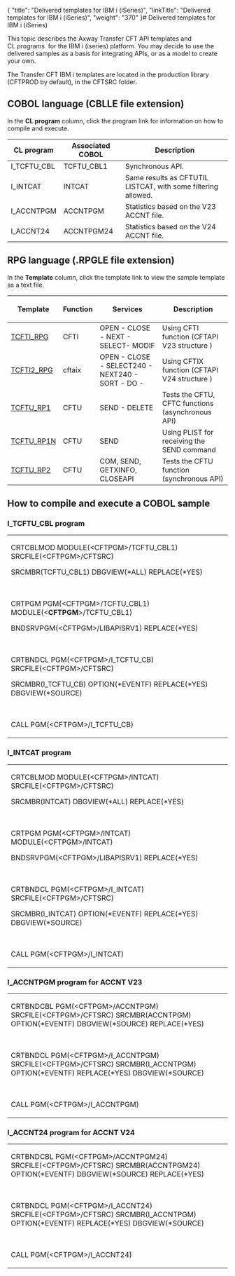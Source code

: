 {
    "title": "Delivered templates for IBM i (iSeries)",
    "linkTitle": "Delivered templates for IBM i (iSeries)",
    "weight": "370"
}# Delivered templates for IBM i (iSeries)



This topic describes the <span>Axway</span> <span>Transfer CFT</span> API templates and CL programs  for the IBM i (iseries) platform. You may decide to use the delivered samples as a basis for integrating APIs, or as a model to create your own.



The Transfer CFT IBM i templates are located in the production library (CFTPROD by default), in the CFTSRC folder.



## <span id="COBOL"></span>COBOL language (CBLLE file extension)



In the **CL program** column, click the program link for information on how to compile and execute.



<table data-cellspacing="0">
<thead>
<tr>
<th>CL program</th>
<th>Associated COBOL</th>
<th>Description</th>
</tr>
</thead>
<tbody>
<tr>
<td>I_TCFTU_CBL</td>
<td>TCFTU_CBL1</td>
<td>Synchronous API.</td>
</tr>
<tr>
<td>I_INTCAT</td>
<td>INTCAT</td>
<td>Same results as CFTUTIL LISTCAT, with some filtering allowed.</td>
</tr>
<tr>
<td>I_ACCNTPGM</td>
<td>ACCNTPGM</td>
<td>Statistics based on the V23 ACCNT file.</td>
</tr>
<tr>
<td>I_ACCNT24</td>
<td>ACCNTPGM24</td>
<td>Statistics based on the V24 ACCNT file.</td>
</tr>
</tbody>
</table>



## <span id="RPG"></span>RPG language (.RPGLE file extension)



In the **Template** column, click the template link to view the sample template as a text file.



<table data-cellspacing="0">
<thead>
<tr>
<th>Template</th>
<th>Function</th>
<th><p>Services</p></th>
<th>Description</th>
</tr>
</thead>
<tbody>
<tr>
<td><a href="tcfti_rpg.txt">TCFTI_RPG</a></td>
<td>CFTI</td>
<td>OPEN - CLOSE - NEXT - SELECT- MODIF</td>
<td>Using CFTI function (CFTAPI V23 structure )</td>
</tr>
<tr>
<td><a href="tcfti2_rpg.txt">TCFTI2_RPG</a></td>
<td>cftaix</td>
<td>OPEN - CLOSE - SELECT240 - NEXT240 - SORT - DO -</td>
<td>Using CFTIX function (CFTAPI V24 structure )</td>
</tr>
<tr>
<td><a href="tcftu_rp1.txt">TCFTU_RP1</a></td>
<td>CFTU</td>
<td>SEND - DELETE</td>
<td>Tests the CFTU, CFTC functions (asynchronous API)</td>
</tr>
<tr>
<td><a href="tcftu_rp1n.txt">TCFTU_RP1N</a></td>
<td>CFTU</td>
<td>SEND</td>
<td>Using PLIST for receiving the SEND command</td>
</tr>
<tr>
<td><a href="tcftu_rp2.txt">TCFTU_RP2</a></td>
<td>CFTU</td>
<td>COM, SEND, GETXINFO, CLOSEAPI</td>
<td>Tests the CFTU function (synchronous API)</td>
</tr>
</tbody>
</table>



## How to compile and execute a COBOL sample



### <span id="TCFTU"></span> I\_TCFTU\_CBL program



<table data-cellspacing="0">
<tbody>
<tr>
<td><p>CRTCBLMOD MODULE(&lt;<span>CFTPGM</span>&gt;/TCFTU_CBL1) SRCFILE(&lt;<span>CFTPGM</span>&gt;/CFTSRC)</p>
<p>SRCMBR(TCFTU_CBL1) DBGVIEW(*ALL) REPLACE(*YES)</p>
<p> </p>
<p>CRTPGM PGM(&lt;<span>CFTPGM</span>&gt;/TCFTU_CBL1) MODULE(&lt;<strong>CFTPGM</strong>&gt;/TCFTU_CBL1)</p>
<p>BNDSRVPGM(&lt;CFTPGM&gt;/LIBAPISRV1) REPLACE(*YES)</p>
<p> </p>
<p>CRTBNDCL PGM(&lt;<span>CFTPGM</span>&gt;/I_TCFTU_CB) SRCFILE(&lt;<span>CFTPGM</span>&gt;/CFTSRC)</p>
<p>SRCMBR(I_TCFTU_CB) OPTION(*EVENTF) REPLACE(*YES) DBGVIEW(*SOURCE)</p>
<p> </p>
<p>CALL PGM(&lt;<span>CFTPGM</span>&gt;/I_TCFTU_CB)</p></td>
</tr>
</tbody>
</table>



### <span id="INTCAT"></span>I\_INTCAT program



<table data-cellspacing="0">
<tbody>
<tr>
<td><p>CRTCBLMOD MODULE(&lt;<span>CFTPGM</span>&gt;/INTCAT) SRCFILE(&lt;<span>CFTPGM</span>&gt;/CFTSRC)</p>
<p>SRCMBR(INTCAT) DBGVIEW(*ALL) REPLACE(*YES)</p>
<p> </p>
<p>CRTPGM PGM(&lt;<span>CFTPGM</span>&gt;/INTCAT) MODULE(&lt;<span>CFTPGM</span>&gt;/INTCAT)</p>
<p>BNDSRVPGM(&lt;<span>CFTPGM</span>&gt;/LIBAPISRV1) REPLACE(*YES)</p>
<p> </p>
<p>CRTBNDCL PGM(&lt;<span>CFTPGM</span>&gt;/I_INTCAT) SRCFILE(&lt;<span>CFTPGM</span>&gt;/CFTSRC)</p>
<p>SRCMBR(I_INTCAT) OPTION(*EVENTF) REPLACE(*YES) DBGVIEW(*SOURCE)</p>
<p> </p>
<p>CALL PGM(&lt;<span>CFTPGM</span>&gt;/I_INTCAT)</p></td>
</tr>
</tbody>
</table>



### <span id="ACCNTPGM"></span>I\_ACCNTPGM program for ACCNT V23



<table data-cellspacing="0">
<tbody>
<tr>
<td><p>CRTBNDCBL PGM(&lt;<span>CFTPGM</span>&gt;/ACCNTPGM) SRCFILE(&lt;<span>CFTPGM</span>&gt;/CFTSRC) SRCMBR(ACCNTPGM) OPTION(*EVENTF) DBGVIEW(*SOURCE) REPLACE(*YES)</p>
<p> </p>
<p>CRTBNDCL PGM(&lt;<span>CFTPGM</span>&gt;/I_ACCNTPGM) SRCFILE(&lt;<span>CFTPGM</span>&gt;/CFTSRC) SRCMBR(I_ACCNTPGM) OPTION(*EVENTF) REPLACE(*YES) DBGVIEW(*SOURCE)</p>
<p> </p>
<p>CALL PGM(&lt;CFTPGM&gt;/I_ACCNTPGM)</p></td>
</tr>
</tbody>
</table>



### <span id="ACCNT24"></span>I\_ACCNT24 program for ACCNT V24



<table data-cellspacing="0">
<tbody>
<tr>
<td><p>CRTBNDCBL PGM(&lt;<span>CFTPGM</span>&gt;/ACCNTPGM24) SRCFILE(&lt;<span>CFTPGM</span>&gt;/CFTSRC) SRCMBR(ACCNTPGM24) OPTION(*EVENTF) DBGVIEW(*SOURCE) REPLACE(*YES)</p>
<p> </p>
<p>CRTBNDCL PGM(&lt;<span>CFTPGM</span>&gt;/I_ACCNT24) SRCFILE(&lt;<span>CFTPGM</span>&gt;/CFTSRC) SRCMBR(I_ACCNTPGM) OPTION(*EVENTF) REPLACE(*YES) DBGVIEW(*SOURCE)</p>
<p> </p>
<p>CALL PGM(&lt;<span>CFTPGM</span>&gt;/I_ACCNT24)</p></td>
</tr>
</tbody>
</table>
